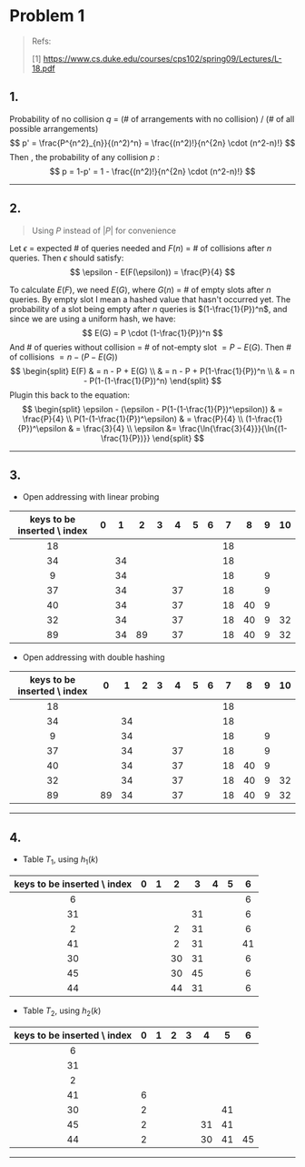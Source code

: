 # Problem 1

> Refs:
>
> [1] https://www.cs.duke.edu/courses/cps102/spring09/Lectures/L-18.pdf

## 1.

Probability of no collision $q$ = (# of arrangements with no collision) / (# of all possible arrangements)
$$
p' = \frac{P^{n^2}_{n}}{(n^2)^n} = \frac{(n^2)!}{n^{2n} \cdot (n^2-n)!}
$$
Then , the probability of any collision $p$ :
$$
p = 1-p' = 1 - \frac{(n^2)!}{n^{2n} \cdot (n^2-n)!}
$$


---

## 2.

>Using $P$ instead of $|P|$ for convenience

Let $\epsilon$ = expected # of queries needed and $F(n)$ = # of collisions after $n$ queries.
Then $\epsilon$ should satisfy:
$$
\epsilon - E(F(\epsilon)) = \frac{P}{4}
$$

To calculate $E(F)$, we need $E(G)$, where $G(n)$ = # of empty slots after $n$ queries. By empty slot I mean a hashed value that hasn't occurred yet.
The probability of a slot being empty after $n$ queries is $(1-\frac{1}{P})^n$, and since we are using a uniform hash, we have:
$$
E(G) = P \cdot (1-\frac{1}{P})^n
$$
And # of queries without collision $=$ # of not-empty slot $= P-E(G)$.
Then # of collisions $= n - (P-E(G))$
$$
\begin{split}
E(F) & = n - P + E(G) \\
& = n - P + P(1-\frac{1}{P})^n \\
& = n - P(1-(1-\frac{1}{P})^n)
\end{split}
$$
Plugin this back to the equation:
$$
\begin{split}
\epsilon - (\epsilon - P(1-(1-\frac{1}{P})^\epsilon)) & = \frac{P}{4} \\
P(1-(1-\frac{1}{P})^\epsilon) & = \frac{P}{4} \\
(1-\frac{1}{P})^\epsilon & = \frac{3}{4} \\
\epsilon &= \frac{\ln{\frac{3}{4}}}{\ln{(1-\frac{1}{P})}}
\end{split}
$$

---

## 3.

- Open addressing with linear probing

| keys to be inserted  \  index |  0   |  1   |  2   |  3   |  4   |  5   |  6   |  7   |  8   |  9   |  10  |
| :---------------------------: | :--: | :--: | :--: | :--: | :--: | :--: | :--: | :--: | :--: | :--: | :--: |
|              18               |      |      |      |      |      |      |      |  18  |      |      |      |
|              34               |      |  34  |      |      |      |      |      |  18  |      |      |      |
|               9               |      |  34  |      |      |      |      |      |  18  |      |  9   |      |
|              37               |      |  34  |      |      |  37  |      |      |  18  |      |  9   |      |
|              40               |      |  34  |      |      |  37  |      |      |  18  |  40  |  9   |      |
|              32               |      |  34  |      |      |  37  |      |      |  18  |  40  |  9   |  32  |
|              89               |      |  34  |  89  |      |  37  |      |      |  18  |  40  |  9   |  32  |

- Open addressing with double hashing

| keys to be inserted  \  index |  0   |  1   |  2   |  3   |  4   |  5   |  6   |  7   |  8   |  9   |  10  |
| :---------------------------: | :--: | :--: | :--: | :--: | :--: | :--: | :--: | :--: | :--: | :--: | :--: |
|              18               |      |      |      |      |      |      |      |  18  |      |      |      |
|              34               |      |  34  |      |      |      |      |      |  18  |      |      |      |
|               9               |      |  34  |      |      |      |      |      |  18  |      |  9   |      |
|              37               |      |  34  |      |      |  37  |      |      |  18  |      |  9   |      |
|              40               |      |  34  |      |      |  37  |      |      |  18  |  40  |  9   |      |
|              32               |      |  34  |      |      |  37  |      |      |  18  |  40  |  9   |  32  |
|              89               |  89  |  34  |      |      |  37  |      |      |  18  |  40  |  9   |  32  |

---

## 4.

- Table $T_1$, using $h_1(k)$

| keys to be inserted  \  index |  0   |  1   |  2   |  3   |  4   |  5   |  6   |
| :---------------------------: | :--: | :--: | :--: | :--: | :--: | :--: | :--: |
|               6               |      |      |      |      |      |      |  6   |
|              31               |      |      |      |  31  |      |      |  6   |
|               2               |      |      |  2   |  31  |      |      |  6   |
|              41               |      |      |  2   |  31  |      |      |  41  |
|              30               |      |      |  30  |  31  |      |      |  6   |
|              45               |      |      |  30  |  45  |      |      |  6   |
|              44               |      |      |  44  |  31  |      |      |  6   |

- Table $T_2$, using $h_2(k)$

| keys to be inserted  \  index |  0   |  1   |  2   |  3   |  4   |  5   |  6   |
| :---------------------------: | :--: | :--: | :--: | :--: | :--: | :--: | :--: |
|               6               |      |      |      |      |      |      |      |
|              31               |      |      |      |      |      |      |      |
|               2               |      |      |      |      |      |      |      |
|              41               |  6   |      |      |      |      |      |      |
|              30               |  2   |      |      |      |      |  41  |      |
|              45               |  2   |      |      |      |  31  |  41  |      |
|              44               |  2   |      |      |      |  30  |  41  |  45  |

---

